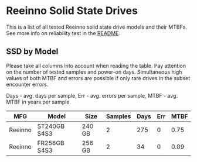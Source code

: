 Reeinno Solid State Drives
==========================

This is a list of all tested Reeinno solid state drive models and their MTBFs. See
more info on reliability test in the [README](https://github.com/linuxhw/SMART).

SSD by Model
------------

Please take all columns into account when reading the table. Pay attention on the
number of tested samples and power-on days. Simultaneous high values of both MTBF
and errors are possible if only rare drives in the subset encounter errors.

Days - avg. days per sample,
Err  - avg. errors per sample,
MTBF - avg. MTBF in years per sample.

| MFG       | Model              | Size   | Samples | Days  | Err   | MTBF |
|-----------|--------------------|--------|---------|-------|-------|------|
| Reeinno   | ST240GB S4S3       | 240 GB | 2       | 275   | 0     | 0.75   |
| Reeinno   | FR256GB S4S3       | 256 GB | 2       | 34    | 0     | 0.09   |
